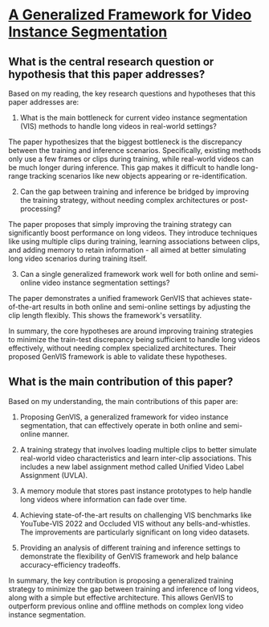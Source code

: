 # [A Generalized Framework for Video Instance Segmentation](https://arxiv.org/abs/2211.08834)

## What is the central research question or hypothesis that this paper addresses?

 Based on my reading, the key research questions and hypotheses that this paper addresses are:

1. What is the main bottleneck for current video instance segmentation (VIS) methods to handle long videos in real-world settings? 

The paper hypothesizes that the biggest bottleneck is the discrepancy between the training and inference scenarios. Specifically, existing methods only use a few frames or clips during training, while real-world videos can be much longer during inference. This gap makes it difficult to handle long-range tracking scenarios like new objects appearing or re-identification.

2. Can the gap between training and inference be bridged by improving the training strategy, without needing complex architectures or post-processing?

The paper proposes that simply improving the training strategy can significantly boost performance on long videos. They introduce techniques like using multiple clips during training, learning associations between clips, and adding memory to retain information - all aimed at better simulating long video scenarios during training itself.

3. Can a single generalized framework work well for both online and semi-online video instance segmentation settings? 

The paper demonstrates a unified framework GenVIS that achieves state-of-the-art results in both online and semi-online settings by adjusting the clip length flexibly. This shows the framework's versatility.

In summary, the core hypotheses are around improving training strategies to minimize the train-test discrepancy being sufficient to handle long videos effectively, without needing complex specialized architectures. Their proposed GenVIS framework is able to validate these hypotheses.


## What is the main contribution of this paper?

 Based on my understanding, the main contributions of this paper are:

1. Proposing GenVIS, a generalized framework for video instance segmentation, that can effectively operate in both online and semi-online manner. 

2. A training strategy that involves loading multiple clips to better simulate real-world video characteristics and learn inter-clip associations. This includes a new label assignment method called Unified Video Label Assignment (UVLA).

3. A memory module that stores past instance prototypes to help handle long videos where information can fade over time. 

4. Achieving state-of-the-art results on challenging VIS benchmarks like YouTube-VIS 2022 and Occluded VIS without any bells-and-whistles. The improvements are particularly significant on long video datasets.

5. Providing an analysis of different training and inference settings to demonstrate the flexibility of GenVIS framework and help balance accuracy-efficiency tradeoffs.

In summary, the key contribution is proposing a generalized training strategy to minimize the gap between training and inference of long videos, along with a simple but effective architecture. This allows GenVIS to outperform previous online and offline methods on complex long video instance segmentation.
